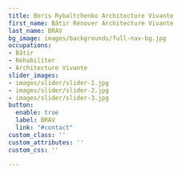 ```yaml
---
title: Boris Rybaltchenko Architecture Vivante
first_name: Bâtir Rénover Architecture Vivante
last_name: BRAV
bg_image: images/backgrounds/full-nav-bg.jpg
occupations:
- Bâtir
- Réhabiliter
- Architecture Vivante
slider_images:
- images/slider/slider-1.jpg
- images/slider/slider-2.jpg
- images/slider/slider-3.jpg
button:
  enable: true
  label: BRAV
  link: "#contact"
custom_class: ''
custom_attributes: ''
custom_css: ''

---
```

